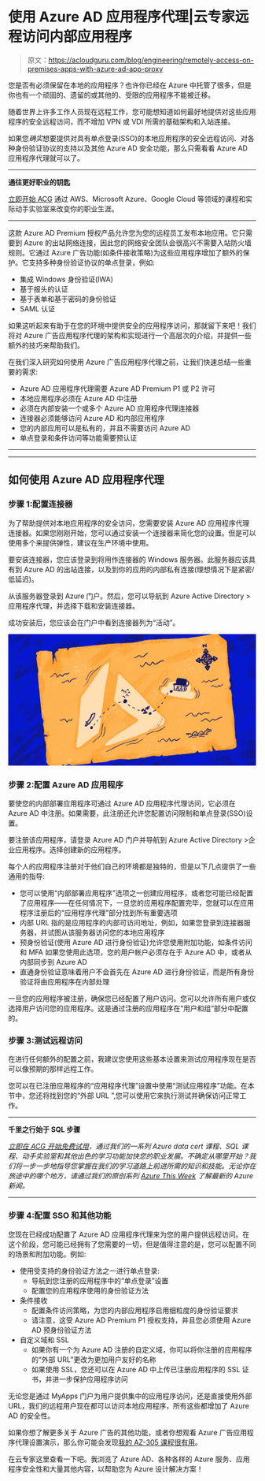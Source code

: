 # 使用 Azure AD 应用程序代理|云专家远程访问内部应用程序

> 原文：<https://acloudguru.com/blog/engineering/remotely-access-on-premises-apps-with-azure-ad-app-proxy>

您是否有必须保留在本地的应用程序？也许你已经在 Azure 中托管了很多，但是你也有一个顽固的、遗留的或其他的、受限的应用程序不能被迁移。

随着世界上许多工作人员现在远程工作，您可能想知道如何最好地提供对这些应用程序的安全远程访问，而不增加 VPN 或 VDI 所需的基础架构和入站连接。

如果您*确实*想要提供对具有单点登录(SSO)的本地应用程序的安全远程访问、对各种身份验证协议的支持以及其他 Azure AD 安全功能，那么只需看看 Azure AD 应用程序代理就可以了。

* * *

**通往更好职业的钥匙**

[立即开始 ACG](https://acloudguru.com/pricing) 通过 AWS、Microsoft Azure、Google Cloud 等领域的课程和实际动手实验室来改变你的职业生涯。

* * *

这款 Azure AD Premium 授权产品允许您为您的远程员工发布本地应用。它只需要到 Azure 的出站网络连接，因此您的网络安全团队会很高兴不需要入站防火墙规则。它通过 Azure 广告功能(如条件接收策略)为这些应用程序增加了额外的保护。它支持多种身份验证协议的单点登录，例如:

*   集成 Windows 身份验证(IWA)
*   基于报头的认证
*   基于表单和基于密码的身份验证
*   SAML 认证

如果这听起来有助于在您的环境中提供安全的应用程序访问，那就留下来吧！我们将对 Azure 广告应用程序代理的架构和实现进行一个高层次的介绍，并提供一些额外的技巧来帮助我们。

在我们深入研究如何使用 Azure 广告应用程序代理之前，让我们快速总结一些重要的需求:

*   Azure AD 应用程序代理需要 Azure AD Premium P1 或 P2 许可
*   本地应用程序必须在 Azure AD 中注册
*   必须在内部安装一个或多个 Azure AD 应用程序代理连接器
*   连接器必须能够访问 Azure AD 和内部应用程序
*   您的内部应用可以是私有的，并且不需要访问 Azure AD
*   单点登录和条件访问等功能需要预认证

* * *

* * *

## 如何使用 Azure AD 应用程序代理

### 步骤 1:配置连接器

为了帮助提供对本地应用程序的安全访问，您需要安装 Azure AD 应用程序代理连接器。如果您刚刚开始，您可以通过安装一个连接器来简化您的设置。但是可以使用多个来提供弹性，建议在生产环境中使用。

要安装连接器，您应该登录到将用作连接器的 Windows 服务器。此服务器应该具有到 Azure AD 的出站连接，以及到你的应用的内部私有连接(理想情况下是紧密/低延迟)。

从该服务器登录到 Azure 门户。然后，您可以导航到 Azure Active Directory >应用程序代理，并选择下载和安装连接器。

成功安装后，您应该会在门户中看到连接器列为“活动”。

![](img/0a778ee084888b111d0614cd3ce3894f.png)

### 步骤 2:配置 Azure AD 应用程序

要使您的内部部署应用程序可通过 Azure AD 应用程序代理访问，它必须在 Azure AD 中注册。如果需要，此注册还允许您配置访问限制和单点登录(SSO)设置。

要注册该应用程序，请登录 Azure AD 门户并导航到 Azure Active Directory >企业应用程序。选择创建新的应用程序。

每个人的应用程序注册对于他们自己的环境都是独特的，但是以下几点提供了一些通用的指导:

*   您可以使用“内部部署应用程序”选项之一创建应用程序，或者您可能已经配置了应用程序——在任何情况下，一旦您的应用程序配置完毕，您就可以在应用程序注册后的“应用程序代理”部分找到所有重要选项
*   内部 URL 指的是应用程序的内部可访问地址，例如，如果您登录到连接器服务器，并试图从该服务器访问您的本地应用程序
*   预身份验证(使用 Azure AD 进行身份验证)允许您使用附加功能，如条件访问和 MFA 如果您使用此选项，您的用户帐户必须存在于 Azure AD 中，或者从内部同步到 Azure AD
*   直通身份验证意味着用户不会首先在 Azure AD 进行身份验证，而是所有身份验证将由应用程序在内部处理

一旦您的应用程序被注册，确保您已经配置了用户访问。您可以允许所有用户或仅选择用户访问您的应用程序。这是通过注册的应用程序在“用户和组”部分中配置的。

### 步骤 3:测试远程访问

在进行任何额外的配置之前，我建议您使用这些基本设置来测试应用程序现在是否可以像预期的那样远程工作。

您可以在已注册应用程序的“应用程序代理”设置中使用“测试应用程序”功能。在本节中，您还将找到您的“外部 URL ”,您可以使用它来执行测试并确保访问正常工作。

* * *

**千里之行始于 SQL 步骤**

*[立即在 ACG 开始免费试用](https://acloudguru.com/pricing)，通过我们的一系列 Azure data cert 课程、SQL 课程、动手实验室和其他出色的学习功能加快您的职业发展。不确定从哪里开始？我们将一步一步地指导您掌握在我们的学习道路上前进所需的知识和技能。无论你在旅途中的哪个地方，请通过我们的原创系列 [Azure This Week](https://acloudguru.com/videos/azure-this-week) 了解最新的 Azure 新闻。*

* * *

### 步骤 4:配置 SSO 和其他功能

您现在已经成功配置了 Azure AD 应用程序代理来为您的用户提供远程访问。在这个阶段，您可能已经拥有了您需要的一切，但是值得注意的是，您可以配置不同的场景和附加功能。例如:

*   使用受支持的身份验证方法之一进行单点登录:
    *   导航到您注册的应用程序中的“单点登录”设置
    *   配置您的应用程序使用的身份验证方法
*   条件接收
    *   配置条件访问策略，为您的内部应用程序启用细粒度的身份验证要求
    *   请注意，这受 Azure AD Premium P1 授权支持，并且您必须使用 Azure AD 预身份验证方法
*   自定义域和 SSL
    *   如果你有一个为 Azure AD 注册的自定义域，你可以将你注册的应用程序的“外部 URL”更改为更加用户友好的名称
    *   如果使用 SSL，您还可以在 Azure AD 中上传已注册应用程序的 SSL 证书，并进一步保护应用程序访问

无论您是通过 MyApps 门户为用户提供集中的应用程序访问，还是直接使用外部 URL，我们的远程用户现在都可以访问本地应用程序，所有这些都增加了 Azure AD 的安全性。

如果你想了解更多关于 Azure 广告的其他功能，或者你想观看 Azure 广告应用程序代理设置演示，那么你可能会发现[我的 AZ-305 课程很有用](https://learn.acloud.guru/course/az-305-designing-microsoft-azure-infrastructure-solutions/overview)。

在云专家这里查看一下吧。我浏览了 Azure AD、各种各样的 Azure 服务、应用程序安全性和大量其他内容，以帮助您为 Azure 设计解决方案！